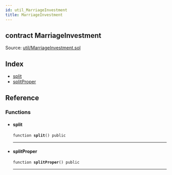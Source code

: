 ```yaml
---
id: util_MarriageInvestment
title: MarriageInvestment
---
```


<div class="contract-doc"><div class="contract"><h2 class="contract-header"><span class="contract-kind">contract</span> MarriageInvestment</h2><div class="source">Source: <a href="https://github.com/FriendlyUser/solidity-smart-contracts.git//blob/v0.1.0/contracts/util/MarriageInvestment.sol" target="_blank">util/MarriageInvestment.sol</a></div></div><div class="index"><h2>Index</h2><ul><li><a href="util_MarriageInvestment.html#split">split</a></li><li><a href="util_MarriageInvestment.html#splitProper">splitProper</a></li></ul></div><div class="reference"><h2>Reference</h2><div class="functions"><h3>Functions</h3><ul><li><div class="item function"><span id="split" class="anchor-marker"></span><h4 class="name">split</h4><div class="body"><code class="signature">function <strong>split</strong><span>() </span><span>public </span></code><hr/></div></div></li><li><div class="item function"><span id="splitProper" class="anchor-marker"></span><h4 class="name">splitProper</h4><div class="body"><code class="signature">function <strong>splitProper</strong><span>() </span><span>public </span></code><hr/></div></div></li></ul></div></div></div>
